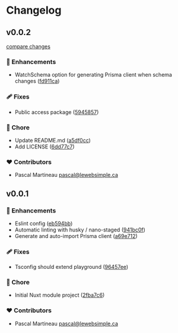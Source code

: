 # Changelog
## v0.0.2

[compare changes](https://github.com/lewebsimple/nuxt-prisma/compare/v0.0.1...v0.0.2)

### 🚀 Enhancements

- WatchSchema option for generating Prisma client when schema changes ([fd911ca](https://github.com/lewebsimple/nuxt-prisma/commit/fd911ca))

### 🩹 Fixes

- Public access package ([5945857](https://github.com/lewebsimple/nuxt-prisma/commit/5945857))

### 🏡 Chore

- Update README.md ([a5df0cc](https://github.com/lewebsimple/nuxt-prisma/commit/a5df0cc))
- Add LICENSE ([6dd77c7](https://github.com/lewebsimple/nuxt-prisma/commit/6dd77c7))

### ❤️ Contributors

- Pascal Martineau <pascal@lewebsimple.ca>

## v0.0.1


### 🚀 Enhancements

- Eslint config ([eb594bb](https://github.com/lewebsimple/nuxt-prisma/commit/eb594bb))
- Automatic linting with husky / nano-staged ([941bc0f](https://github.com/lewebsimple/nuxt-prisma/commit/941bc0f))
- Generate and auto-import Prisma client ([a69e712](https://github.com/lewebsimple/nuxt-prisma/commit/a69e712))

### 🩹 Fixes

- Tsconfig should extend playground ([96457ee](https://github.com/lewebsimple/nuxt-prisma/commit/96457ee))

### 🏡 Chore

- Initial Nuxt module project ([2fba7c6](https://github.com/lewebsimple/nuxt-prisma/commit/2fba7c6))

### ❤️ Contributors

- Pascal Martineau <pascal@lewebsimple.ca>

